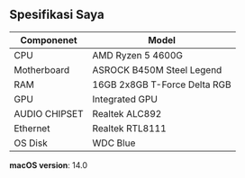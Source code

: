 ## Spesifikasi Saya

| **Componenet** | **Model**                    |
|----------------|------------------------------|
| CPU            | AMD Ryzen 5 4600G            |
| Motherboard    | ASROCK B450M Steel Legend    |
| RAM            | 16GB 2x8GB T-Force Delta RGB |
| GPU            | Integrated GPU               |
| AUDIO CHIPSET  | Realtek ALC892               |
| Ethernet       | Realtek RTL8111              |
| OS Disk        | WDC Blue                     |                                                                                                                                         

**macOS version**: 14.0 
